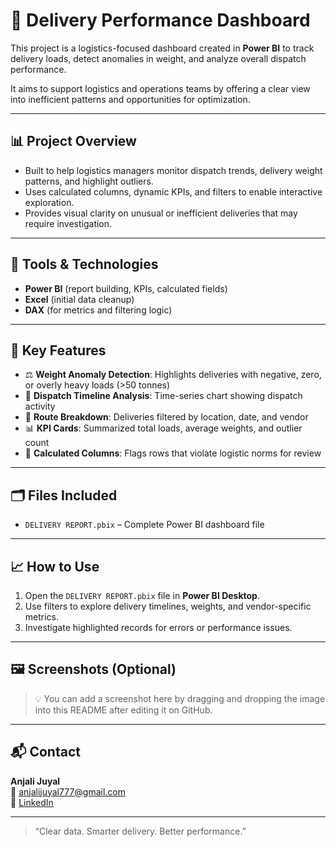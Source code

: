 # 🚚 Delivery Performance Dashboard

This project is a logistics-focused dashboard created in **Power BI** to track delivery loads, detect anomalies in weight, and analyze overall dispatch performance.

It aims to support logistics and operations teams by offering a clear view into inefficient patterns and opportunities for optimization.

---

## 📊 Project Overview

- Built to help logistics managers monitor dispatch trends, delivery weight patterns, and highlight outliers.
- Uses calculated columns, dynamic KPIs, and filters to enable interactive exploration.
- Provides visual clarity on unusual or inefficient deliveries that may require investigation.

---

## 🔧 Tools & Technologies

- **Power BI** (report building, KPIs, calculated fields)
- **Excel** (initial data cleanup)
- **DAX** (for metrics and filtering logic)

---

## 📌 Key Features

- ⚖️ **Weight Anomaly Detection**: Highlights deliveries with negative, zero, or overly heavy loads (>50 tonnes)
- 📆 **Dispatch Timeline Analysis**: Time-series chart showing dispatch activity
- 📍 **Route Breakdown**: Deliveries filtered by location, date, and vendor
- 📊 **KPI Cards**: Summarized total loads, average weights, and outlier count
- 🧮 **Calculated Columns**: Flags rows that violate logistic norms for review

---

## 🗂️ Files Included

- `DELIVERY REPORT.pbix` – Complete Power BI dashboard file

---

## 📈 How to Use

1. Open the `DELIVERY REPORT.pbix` file in **Power BI Desktop**.
2. Use filters to explore delivery timelines, weights, and vendor-specific metrics.
3. Investigate highlighted records for errors or performance issues.

---

## 🖼️ Screenshots (Optional)

> 💡 You can add a screenshot here by dragging and dropping the image into this README after editing it on GitHub.

---

## 📬 Contact

**Anjali Juyal**  
📧 anjalijuyal777@gmail.com  
🔗 [LinkedIn](https://linkedin.com/in/anjali-juyal-320a7221a)

---

> “Clear data. Smarter delivery. Better performance.”
